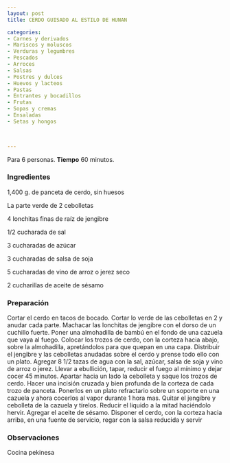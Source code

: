 ```yaml
---
layout: post
title: CERDO GUISADO AL ESTILO DE HUNAN

categories:
- Carnes y derivados
- Mariscos y moluscos
- Verduras y legumbres
- Pescados
- Arroces
- Salsas
- Postres y dulces
- Huevos y lacteos
- Pastas
- Entrantes y bocadillos
- Frutas
- Sopas y cremas
- Ensaladas
- Setas y hongos
 


---
```


Para 6 personas.
<b>Tiempo</b> 60 minutos.

<h3>Ingredientes</h3>

1,400 g. de panceta de cerdo, sin huesos

La parte verde de 2 cebolletas

4 lonchitas finas de raíz de jengibre

1/2 cucharada de sal

3 cucharadas de azúcar

3 cucharadas de salsa de soja

5 cucharadas de vino de arroz o jerez seco

2 cucharillas de aceite de sésamo

<h3>Preparación</h3>

Cortar el cerdo en tacos de bocado. Cortar lo verde de las cebolletas en 2 y anudar cada parte. Machacar las lonchitas de jengibre con el dorso de un cuchillo fuerte. Poner una almohadilla de bambú en el fondo de una cazuela que vaya al fuego. Colocar los trozos de cerdo, con la corteza hacia abajo, sobre la almohadilla, apretándolos para que quepan en una capa. Distribuir el jengibre y las cebolletas anudadas sobre el cerdo y prense todo ello con un plato. Agregar 8 1/2 tazas de agua con la sal, azúcar, salsa de soja y vino de arroz o jerez. Llevar a ebullición, tapar, reducir el fuego al mínimo y dejar cocer 45 minutos. Apartar hacia un lado la cebolleta y saque los trozos de cerdo. Hacer una incisión cruzada y bien profunda de la corteza de cada trozo de panceta. Ponerlos en un plato refractario sobre un soporte en una cazuela y ahora cocerlos al vapor durante 1 hora mas. Quitar el jengibre y cebolleta de la cazuela y tírelos. Reducir el liquido a la mitad haciéndolo hervir. Agregar el aceite de sésamo. Disponer el cerdo, con la corteza hacia arriba, en una fuente de servicio, regar con la salsa reducida y servir

<h3>Observaciones</h3>

Cocina pekinesa


